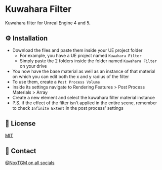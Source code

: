 # Kuwahara Filter
Kuwahara filter for Unreal Engine 4 and 5.

## ⚙️ Installation

* Download the files and paste them inside your UE project folder
  - For example, you have a UE project named `Kuwahara Filter`
  - Simply paste the 2 folders inside the folder named `Kuwahara Filter` on your drive
* You now have the base material as well as an instance of that material on which you can edit both the x and y radius of the filter
* To use them, create a `Post Process Volume`
* Inside its settings navigate to Rendering Features > Post Process Materials > Array
* Create a new element and select the kuwahara filter material instance
* P.S. if the effect of the filter isn't applied in the entire scene, remember to check `Infinite Extent` in the post process' settings

## 🔑 License

[MIT](https://choosealicense.com/licenses/mit/)

## 🔗 Contact

[@NoxTGM on all socials](https://bento.me/noxtgm)
